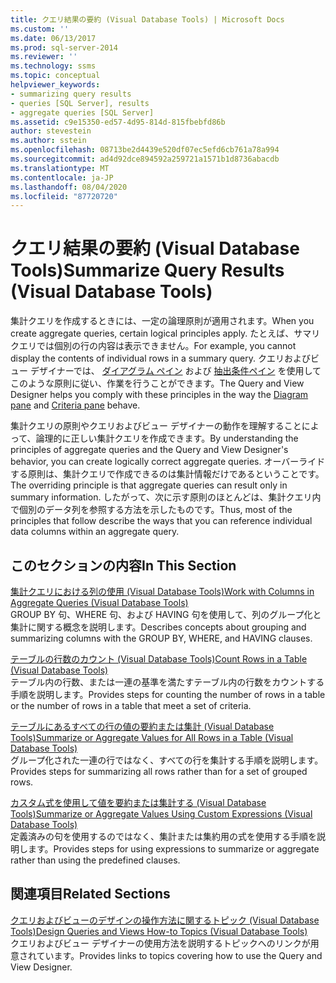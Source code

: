 ```yaml
---
title: クエリ結果の要約 (Visual Database Tools) | Microsoft Docs
ms.custom: ''
ms.date: 06/13/2017
ms.prod: sql-server-2014
ms.reviewer: ''
ms.technology: ssms
ms.topic: conceptual
helpviewer_keywords:
- summarizing query results
- queries [SQL Server], results
- aggregate queries [SQL Server]
ms.assetid: c9e15350-ed57-4d95-814d-815fbebfd86b
author: stevestein
ms.author: sstein
ms.openlocfilehash: 08713be2d4439e520df07ec5efd6cb761a78a994
ms.sourcegitcommit: ad4d92dce894592a259721a1571b1d8736abacdb
ms.translationtype: MT
ms.contentlocale: ja-JP
ms.lasthandoff: 08/04/2020
ms.locfileid: "87720720"
---
```

# <a name="summarize-query-results-visual-database-tools"></a><span data-ttu-id="147a5-102">クエリ結果の要約 (Visual Database Tools)</span><span class="sxs-lookup"><span data-stu-id="147a5-102">Summarize Query Results (Visual Database Tools)</span></span>
  <span data-ttu-id="147a5-103">集計クエリを作成するときには、一定の論理原則が適用されます。</span><span class="sxs-lookup"><span data-stu-id="147a5-103">When you create aggregate queries, certain logical principles apply.</span></span> <span data-ttu-id="147a5-104">たとえば、サマリ クエリでは個別の行の内容は表示できません。</span><span class="sxs-lookup"><span data-stu-id="147a5-104">For example, you cannot display the contents of individual rows in a summary query.</span></span> <span data-ttu-id="147a5-105">クエリおよびビュー デザイナーでは、 [ダイアグラム ペイン](visual-database-tools.md) および [抽出条件ペイン](criteria-pane-visual-database-tools.md) を使用してこのような原則に従い、作業を行うことができます。</span><span class="sxs-lookup"><span data-stu-id="147a5-105">The Query and View Designer helps you comply with these principles in the way the [Diagram pane](visual-database-tools.md) and [Criteria pane](criteria-pane-visual-database-tools.md) behave.</span></span>  
  
 <span data-ttu-id="147a5-106">集計クエリの原則やクエリおよびビュー デザイナーの動作を理解することによって、論理的に正しい集計クエリを作成できます。</span><span class="sxs-lookup"><span data-stu-id="147a5-106">By understanding the principles of aggregate queries and the Query and View Designer's behavior, you can create logically correct aggregate queries.</span></span> <span data-ttu-id="147a5-107">オーバーライドする原則は、集計クエリで作成できるのは集計情報だけであるということです。</span><span class="sxs-lookup"><span data-stu-id="147a5-107">The overriding principle is that aggregate queries can result only in summary information.</span></span> <span data-ttu-id="147a5-108">したがって、次に示す原則のほとんどは、集計クエリ内で個別のデータ列を参照する方法を示したものです。</span><span class="sxs-lookup"><span data-stu-id="147a5-108">Thus, most of the principles that follow describe the ways that you can reference individual data columns within an aggregate query.</span></span>  
  
## <a name="in-this-section"></a><span data-ttu-id="147a5-109">このセクションの内容</span><span class="sxs-lookup"><span data-stu-id="147a5-109">In This Section</span></span>  
 [<span data-ttu-id="147a5-110">集計クエリにおける列の使用 (Visual Database Tools)</span><span class="sxs-lookup"><span data-stu-id="147a5-110">Work with Columns in Aggregate Queries &#40;Visual Database Tools&#41;</span></span>](work-with-columns-in-aggregate-queries-visual-database-tools.md)  
 <span data-ttu-id="147a5-111">GROUP BY 句、WHERE 句、および HAVING 句を使用して、列のグループ化と集計に関する概念を説明します。</span><span class="sxs-lookup"><span data-stu-id="147a5-111">Describes concepts about grouping and summarizing columns with the GROUP BY, WHERE, and HAVING clauses.</span></span>  
  
 [<span data-ttu-id="147a5-112">テーブルの行数のカウント (Visual Database Tools)</span><span class="sxs-lookup"><span data-stu-id="147a5-112">Count Rows in a Table &#40;Visual Database Tools&#41;</span></span>](count-rows-in-a-table-visual-database-tools.md)  
 <span data-ttu-id="147a5-113">テーブル内の行数、または一連の基準を満たすテーブル内の行数をカウントする手順を説明します。</span><span class="sxs-lookup"><span data-stu-id="147a5-113">Provides steps for counting the number of rows in a table or the number of rows in a table that meet a set of criteria.</span></span>  
  
 [<span data-ttu-id="147a5-114">テーブルにあるすべての行の値の要約または集計 (Visual Database Tools)</span><span class="sxs-lookup"><span data-stu-id="147a5-114">Summarize or Aggregate Values for All Rows in a Table &#40;Visual Database Tools&#41;</span></span>](summarize-or-aggregate-values-for-all-rows-in-a-table-visual-database-tools.md)  
 <span data-ttu-id="147a5-115">グループ化された一連の行ではなく、すべての行を集計する手順を説明します。</span><span class="sxs-lookup"><span data-stu-id="147a5-115">Provides steps for summarizing all rows rather than for a set of grouped rows.</span></span>  
  
 [<span data-ttu-id="147a5-116">カスタム式を使用して値を要約または集計する (Visual Database Tools)</span><span class="sxs-lookup"><span data-stu-id="147a5-116">Summarize or Aggregate Values Using Custom Expressions &#40;Visual Database Tools&#41;</span></span>](summarize-or-aggregate-values-using-custom-expressions-visual-database-tools.md)  
 <span data-ttu-id="147a5-117">定義済みの句を使用するのではなく、集計または集約用の式を使用する手順を説明します。</span><span class="sxs-lookup"><span data-stu-id="147a5-117">Provides steps for using expressions to summarize or aggregate rather than using the predefined clauses.</span></span>  
  
## <a name="related-sections"></a><span data-ttu-id="147a5-118">関連項目</span><span class="sxs-lookup"><span data-stu-id="147a5-118">Related Sections</span></span>  
 [<span data-ttu-id="147a5-119">クエリおよびビューのデザインの操作方法に関するトピック (Visual Database Tools)</span><span class="sxs-lookup"><span data-stu-id="147a5-119">Design Queries and Views How-to Topics &#40;Visual Database Tools&#41;</span></span>](design-queries-and-views-how-to-topics-visual-database-tools.md)  
 <span data-ttu-id="147a5-120">クエリおよびビュー デザイナーの使用方法を説明するトピックへのリンクが用意されています。</span><span class="sxs-lookup"><span data-stu-id="147a5-120">Provides links to topics covering how to use the Query and View Designer.</span></span>  
  
  
